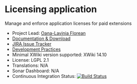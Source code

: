 # Licensing application

Manage and enforce application licenses for paid extensions

* Project Lead: [Oana-Lavinia Florean](https://github.com/oanalavinia)
* [Documentation & Download](http://store.xwiki.com/xwiki/bin/view/Extension/Licensing+Application)
* [JIRA Issue Tracker](https://github.com/xwikisas/application-licensing/issues)
* [Development Practices](http://dev.xwiki.org/xwiki/bin/view/Community/DevelopmentPractices)
* Minimal XWiki version supported: XWiki 14.10
* License: LGPL 2.1
* Translations: N/A 
* Sonar Dashboard: N/A 
* Continuous Integration Status: [![Build Status](http://ci.xwikisas.com/view/All/job/xwikisas/job/application-licensing/job/master/badge/icon)](http://ci.xwikisas.com/view/All/job/xwikisas/job/application-licensing/job/master/)
